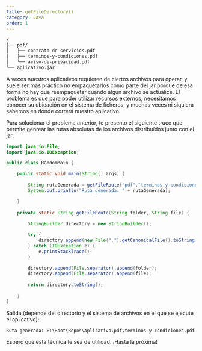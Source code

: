 ```yaml
---
title: getFileDirectory()
category: Java
order: 1
---
```


```bash
/
├── pdf/
│   ├── contrato-de-servicios.pdf
│   ├── terminos-y-condiciones.pdf
│   └── aviso-de-privacidad.pdf
└── aplicativo.jar
```
A veces nuestros aplicativos requieren de ciertos archivos para operar, y suele ser más práctico no empaquetarlos como parte del jar porque de esa forma no hay que reempaquetar cuando algún archivo se actualice. El problema es que para poder utilizar recursos externos, necesitamos conocer su ubicación en el sistema de ficheros, y muchas veces ni siquiera sabemos en dónde correrá nuestro aplicativo.

Para solucionar el problema anterior, te presento el siguiente truco que permite genrear las rutas absolutas de los archivos distribuídos junto con el jar:

```java
import java.io.File;
import java.io.IOException;

public class RandomMain {

	public static void main(String[] args) {
		
		String rutaGenerada = getFileRoute("pdf","terminos-y-condiciones.pdf");
		System.out.println("Ruta generada: " + rutaGenerada);

	}
	
	private static String getFileRoute(String folder, String file) {
		
		StringBuilder directory = new StringBuilder();

		try {
			directory.append(new File(".").getCanonicalFile().toString());
		} catch (IOException e) {
			e.printStackTrace();
		}

		directory.append(File.separator).append(folder);
		directory.append(File.separator).append(file);
		
		return directory.toString();
		
	}
}
```

Salida (depende del directorio y el sistema de archivos en el que se ejecute el aplicativo):
```
Ruta generada: E:\Root\Repos\Aplicativo\pdf\terminos-y-condiciones.pdf
```


Espero que esta técnica te sea de utilidad. ¡Hasta la próxima!
